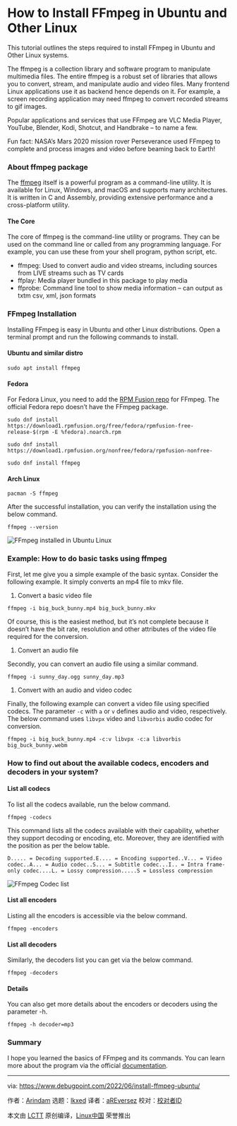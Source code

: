 [#]: subject: "How to Install FFmpeg in Ubuntu and Other Linux"
[#]: via: "https://www.debugpoint.com/2022/06/install-ffmpeg-ubuntu/"
[#]: author: "Arindam https://www.debugpoint.com/author/admin1/"
[#]: collector: "lkxed"
[#]: translator: "aREversez"
[#]: reviewer: " "
[#]: publisher: " "
[#]: url: " "

How to Install FFmpeg in Ubuntu and Other Linux
======
This tutorial outlines the steps required to install FFmpeg in Ubuntu and Other Linux systems.

The ffmpeg is a collection library and software program to manipulate multimedia files. The entire ffmpeg is a robust set of libraries that allows you to convert, stream, and manipulate audio and video files. Many frontend Linux applications use it as backend hence depends on it. For example, a screen recording application may need ffmpeg to convert recorded streams to gif images.

Popular applications and services that use FFmpeg are VLC Media Player, YouTube, Blender, Kodi, Shotcut, and Handbrake – to name a few.

Fun fact: NASA’s Mars 2020 mission rover Perseverance used FFmpeg to complete and process images and video before beaming back to Earth!

### About ffmpeg package

The [ffmpeg][1] itself is a powerful program as a command-line utility. It is available for Linux, Windows, and macOS and supports many architectures. It is written in C and Assembly, providing extensive performance and a cross-platform utility.

#### The Core

The core of ffmpeg is the command-line utility or programs. They can be used on the command line or called from any programming language. For example, you can use these from your shell program, python script, etc.

* ffmpeg: Used to convert audio and video streams, including sources from LIVE streams such as TV cards
* ffplay: Media player bundled in this package to play media
* ffprobe: Command line tool to show media information – can output as txtm csv, xml, json formats

### FFmpeg Installation

Installing FFmpeg is easy in Ubuntu and other Linux distributions. Open a terminal prompt and run the following commands to install.

#### Ubuntu and similar distro

```
sudo apt install ffmpeg
```

#### Fedora

For Fedora Linux, you need to add the [RPM Fusion repo][2] for FFmpeg. The official Fedora repo doesn’t have the FFmpeg package.

```
sudo dnf install https://download1.rpmfusion.org/free/fedora/rpmfusion-free-release-$(rpm -E %fedora).noarch.rpm
```

```
sudo dnf install https://download1.rpmfusion.org/nonfree/fedora/rpmfusion-nonfree-
```

```
sudo dnf install ffmpeg
```

#### Arch Linux

```
pacman -S ffmpeg
```

After the successful installation, you can verify the installation using the below command.

```
ffmpeg --version
```

![FFmpeg installed in Ubuntu Linux][3]

### Example: How to do basic tasks using ffmpeg

First, let me give you a simple example of the basic syntax. Consider the following example. It simply converts an mp4 file to mkv file.

1. Convert a basic video file

```
ffmpeg -i big_buck_bunny.mp4 big_buck_bunny.mkv
```

Of course, this is the easiest method, but it’s not complete because it doesn’t have the bit rate, resolution and other attributes of the video file required for the conversion.

1. Convert an audio file

Secondly, you can convert an audio file using a similar command.

```
ffmpeg -i sunny_day.ogg sunny_day.mp3
```

1. Convert with an audio and video codec

Finally, the following example can convert a video file using specified codecs. The parameter `-c` with `a` or `v` defines audio and video, respectively. The below command uses `libvpx` video and `libvorbis` audio codec for conversion.

```
ffmpeg -i big_buck_bunny.mp4 -c:v libvpx -c:a libvorbis big_buck_bunny.webm
```

### How to find out about the available codecs, encoders and decoders in your system?

#### List all codecs

To list all the codecs available, run the below command.

```
ffmpeg -codecs
```

This command lists all the codecs available with their capability, whether they support decoding or encoding, etc. Moreover, they are identified with the position as per the below table.

```
D..... = Decoding supported.E.... = Encoding supported..V... = Video codec..A... = Audio codec..S... = Subtitle codec...I.. = Intra frame-only codec....L. = Lossy compression.....S = Lossless compression
```

![FFmpeg Codec list][4]

#### List all encoders

Listing all the encoders is accessible via the below command.

```
ffmpeg -encoders
```

#### List all decoders

Similarly, the decoders list you can get via the below command.

```
ffmpeg -decoders
```

#### Details

You can also get more details about the encoders or decoders using the parameter -h.

```
ffmpeg -h decoder=mp3
```

### Summary

I hope you learned the basics of FFmpeg and its commands. You can learn more about the program via the official [documentation][5].

--------------------------------------------------------------------------------

via: https://www.debugpoint.com/2022/06/install-ffmpeg-ubuntu/

作者：[Arindam][a]
选题：[lkxed][b]
译者：[aREversez](https://github.com/aREversez)
校对：[校对者ID](https://github.com/校对者ID)

本文由 [LCTT](https://github.com/LCTT/TranslateProject) 原创编译，[Linux中国](https://linux.cn/) 荣誉推出

[a]: https://www.debugpoint.com/author/admin1/
[b]: https://github.com/lkxed
[1]: https://ffmpeg.org/
[2]: https://www.debugpoint.com/2020/07/enable-rpm-fusion-fedora-rhel-centos/
[3]: https://www.debugpoint.com/wp-content/uploads/2022/06/FFmpeg-installed-in-Ubuntu-Linux.jpg
[4]: https://www.debugpoint.com/wp-content/uploads/2022/06/FFmpeg-Codec-list.jpg
[5]: https://ffmpeg.org/documentation.html
